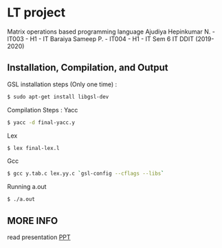 # LT project
Matrix operations based programming language
Ajudiya Hepinkumar N. - IT003 - H1 - IT 
Baraiya Sameep P. - IT004 - H1 - IT
Sem 6 IT DDIT (2019-2020)
## Installation, Compilation, and Output
GSL installation steps (Only one time) :
```bash
$ sudo apt-get install libgsl-dev
```
Compilation Steps :
Yacc
```bash
$ yacc -d final-yacc.y 
```
Lex
```bash
$ lex final-lex.l
```
Gcc
```bash
$ gcc y.tab.c lex.yy.c `gsl-config --cflags --libs`
```
Running a.out
```bash
$ ./a.out
```
## MORE INFO
read presentation [PPT](https://docs.google.com/presentation/d/1sPJUoraB4vJ0WDuf2cEd055IwnELZJYDF7TmyjQvKCw/edit?usp=sharing)
